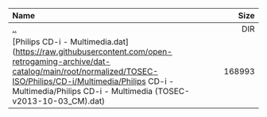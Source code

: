 |Name|Size|
|:---|---:|
|[..](../index.html)|DIR|
|[Philips CD-i - Multimedia.dat](https://raw.githubusercontent.com/open-retrogaming-archive/dat-catalog/main/root/normalized/TOSEC-ISO/Philips/CD-i/Multimedia/Philips CD-i - Multimedia/Philips CD-i - Multimedia (TOSEC-v2013-10-03_CM).dat)|168993|
